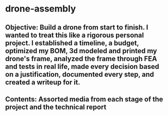 # drone-assembly

## Objective: Build a drone from start to finish. I wanted to treat this like a rigorous personal project. I established a timeline, a budget, optimized my BOM, 3d modeled and printed my drone's frame, analyzed the frame through FEA and tests in real life, made every decision based on a justification, documented every step, and created a writeup for it.

## Contents: Assorted media from each stage of the project and the technical report
